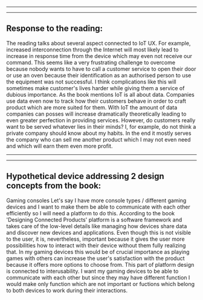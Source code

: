 -------------
-------------
Response to the reading:
-------------
The reading talks about several aspect connected to IoT UX. For example, increased interconnection through the Internet will most likely lead to increase
in response time from the device which may even not receive our command. This
seems like a very frustrating challenge to overcome because nobody wants to
have to call a customer service to open their door or use an oven because their
identification as an authorised person to use the equipment was not successful. I
think complications like this will sometimes make customer's lives harder while
giving them a service of dubious importance.
As the book mentions IoT is all about data. Companies use data even now to track
how their customers behave in order to craft product which are more suited for
them. With IoT the amount of data companies can posses will increase
dramatically theoretically leading to even greater perfection in providing
services. However, do customers really want to be served whatever lies in their
minds? I, for example, do not think a private company should know about my habits. In the end it mostly serves the company who can sell me another product
which I may not even need and which will earn them even more profit.

-------------
-------------

Hypothetical device addressing 2 design concepts from the book:
-------------
Gaming consoles
Let's say I have more console types / different gaming devices and I want to
make them be able to communicate with each other efficiently so I will need a 
platform to do this.
According to the book 'Designing Connected Products' platform is a software framework and takes care of the low-level details like managing how devices share
data and discover new devices and applications. Even though this is not visible
to the user, it is, nevertheless, important because it gives the user more
possibilities how to interact with their device without them fully realizing
that. In my gaming devices this would be of crucial importance as playing games
with others can increase the user's satisfaction with the product because it
offers more options to choose from.
This part of platform design is connected to interusability. I want my gaming
devices to be able to communicate with each other but since they may have
different function I would make only function which are not important or fuctions
which belong to both devices to work during their interactions.